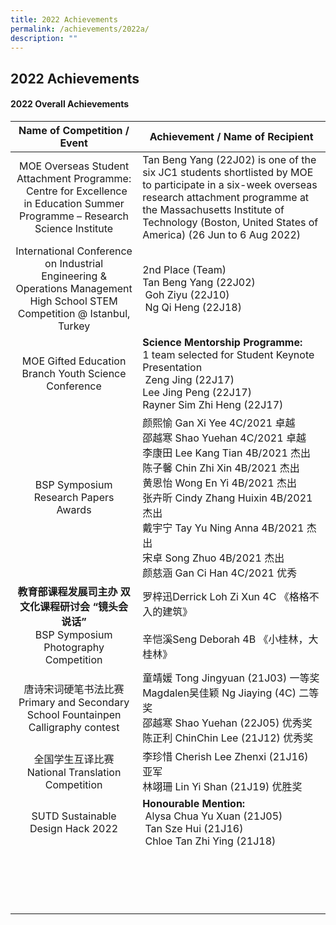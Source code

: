 ```yaml
---
title: 2022 Achievements
permalink: /achievements/2022a/
description: ""
---
```

## 2022 Achievements

#### 2022 Overall Achievements

| Name of Competition / Event | Achievement / Name of Recipient |
|:---:|---|
| MOE Overseas Student Attachment Programme:   Centre for Excellence in Education Summer Programme – Research Science Institute | Tan Beng Yang (22J02) is one of the six JC1 students shortlisted by MOE to participate in a six-week overseas research attachment programme at the Massachusetts Institute of Technology (Boston, United States of America) (26 Jun to 6 Aug 2022) |
| International Conference on Industrial Engineering & Operations Management High School STEM Competition @ Istanbul, Turkey | 2nd Place (Team)  <br>Tan Beng Yang (22J02)  <br> Goh Ziyu (22J10)  <br> Ng Qi Heng (22J18) |
| MOE Gifted Education Branch Youth Science Conference | **Science Mentorship Programme:** <br>1 team selected for Student Keynote Presentation  <br> Zeng Jing (22J17)  <br>Lee Jing Peng (22J17)  <br>Rayner Sim Zhi Heng (22J17) |
| BSP Symposium Research Papers Awards | 颜熙愉 Gan Xi Yee 4C/2021 卓越<br>邵越寒 Shao Yuehan 4C/2021 卓越<br>李康田 Lee Kang Tian 4B/2021 杰出<br>陈子馨 Chin Zhi Xin 4B/2021 杰出<br>黄恩怡 Wong En Yi 4B/2021 杰出<br> 张卉昕 Cindy Zhang Huixin 4B/2021 杰出<br>戴宇宁 Tay Yu Ning Anna 4B/2021 杰出<br>宋卓 Song Zhuo 4B/2021 杰出<br>颜慈涵 Gan Ci Han 4C/2021 优秀 |
| **教育部课程发展司主办** **双文化课程研讨会** **“镜头会说话”** <br>BSP Symposium Photography Competition | 罗梓迅Derrick Loh Zi Xun 4C 《格格不入的建筑》<br><br>辛恺溪Seng Deborah 4B 《小桂林，大桂林》 |
| 唐诗宋词硬笔书法比赛  <br>Primary and Secondary School Fountainpen Calligraphy contest | 童靖媛 Tong Jingyuan (21J03) 一等奖<br>Magdalen吴佳颖 Ng Jiaying (4C) 二等奖<br>邵越寒 Shao Yuehan (22J05) 优秀奖<br>陈正利 ChinChin Lee (21J12) 优秀奖 |
| 全国学生互译比赛  <br>National Translation Competition | 李珍惜 Cherish Lee Zhenxi (21J16) 亚军<br>林翊珊 Lin Yi Shan (21J19) 优胜奖 |
| SUTD Sustainable Design Hack 2022 | **Honourable Mention:**<br> Alysa Chua Yu Xuan (21J05)<br> Tan Sze Hui (21J16)<br> Chloe Tan Zhi Ying (21J18) |
|  |  |
|  |  |
|  |  |
|  |  |
|  |  |
|  |  |
|  |  |
|  |  |
|  |  |
|  |  |
|  |  |
|  |  |
|  |  |
|  |  |
|  |  |
|  |  |
|  |  |